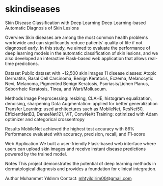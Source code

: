 # skindiseases
Skin Disease Classification with Deep Learning
Deep Learning-based Automatic Diagnosis of Skin Lesions
 
 Overview
Skin diseases are among the most common health problems worldwide and can significantly reduce patients' quality of life if not diagnosed early.
In this study, we aimed to evaluate the performance of deep learning models in the automatic classification of skin lesions, and we also developed an interactive Flask-based web application that allows real-time predictions.
 
 Dataset
Public dataset with ~12,500 skin images
11 disease classes:
Atopic Dermatitis, Basal Cell Carcinoma, Benign Keratosis, Eczema, Melanocytic Nevi, Melanoma, Pigmented Benign Keratosis, Psoriasis/Lichen Planus, Seborrheic Keratosis, Tinea, and Wart/Molluscum.

Methods
Image Preprocessing: resizing, CLAHE, histogram equalization, denoising, sharpening
Data Augmentation: applied for better generalization
Transfer Learning: used architectures such as MobileNet, ResNet50, EfficientNetB3, DenseNet121, ViT, ConvNeXt
Training: optimized with Adam optimizer and categorical crossentropy

Results
MobileNet achieved the highest test accuracy with 86%
Performance evaluated with accuracy, precision, recall, and F1-score

 Web Application
We built a user-friendly Flask-based web interface where users can upload skin images and receive instant disease predictions powered by the trained model.
 
 Notes
This project demonstrates the potential of deep learning methods in dermatological diagnosis and provides a foundation for clinical integration.



Author
Muhammet Yıldırım
 Contact: mhtyildirim00@gmail.com
